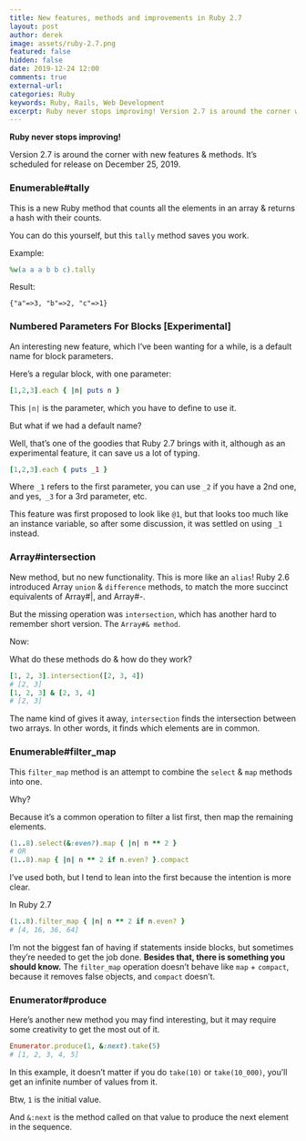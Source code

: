 ```yaml
---
title: New features, methods and improvements in Ruby 2.7
layout: post
author: derek
image: assets/ruby-2.7.png
featured: false
hidden: false
date: 2019-12-24 12:00
comments: true
external-url:
categories: Ruby
keywords: Ruby, Rails, Web Development
excerpt: Ruby never stops improving! Version 2.7 is around the corner with new features & methods. It’s scheduled for release on December 25, 2019.
---
```

**Ruby never stops improving!**

Version 2.7 is around the corner with new features & methods. It’s scheduled for release on December 25, 2019.

### Enumerable#tally

This is a new Ruby method that counts all the elements in an array & returns a hash with their counts.

You can do this yourself, but this `tally` method saves you work.

Example:

```ruby
%w(a a a b b c).tally
```

Result:

```
{"a"=>3, "b"=>2, "c"=>1}
```

### Numbered Parameters For Blocks [Experimental]

An interesting new feature, which I’ve been wanting for a while, is a default name for block parameters.

Here’s a regular block, with one parameter:

```ruby
[1,2,3].each { |n| puts n }
```

This `|n|` is the parameter, which you have to define to use it.

But what if we had a default name?

Well, that’s one of the goodies that Ruby 2.7 brings with it, although as an experimental feature, it can save us a lot of typing.

```ruby
[1,2,3].each { puts _1 }
```

Where `_1` refers to the first parameter, you can use `_2` if you have a 2nd one, and yes,` _3` for a 3rd parameter, etc.

This feature was first proposed to look like `@1`, but that looks too much like an instance variable, so after some discussion, it was settled on using `_1` instead.

### Array#intersection

New method, but no new functionality. This is more like an `alias`!
Ruby 2.6 introduced Array `union` & `difference` methods, to match the more succinct equivalents of Array#|, and Array#-.

But the missing operation was `intersection`, which has another hard to remember short version.
The `Array#& method`.

Now:

What do these methods do & how do they work?

```ruby
[1, 2, 3].intersection([2, 3, 4])
# [2, 3]
[1, 2, 3] & [2, 3, 4]
# [2, 3]
```

The name kind of gives it away, `intersection` finds the intersection between two arrays. In other words, it finds which elements are in common.

### Enumerable#filter_map

This `filter_map` method is an attempt to combine the `select` & `map` methods into one.

Why?

Because it’s a common operation to filter a list first, then map the remaining elements.

```ruby
(1..8).select(&:even?).map { |n| n ** 2 }
# OR
(1..8).map { |n| n ** 2 if n.even? }.compact
```

I’ve used both, but I tend to lean into the first because the intention is more clear.

In Ruby 2.7

```ruby
(1..8).filter_map { |n| n ** 2 if n.even? }
# [4, 16, 36, 64]
```
I’m not the biggest fan of having if statements inside blocks, but sometimes they’re needed to get the job done.
**Besides that, there is something you should know.**
The `filter_map` operation doesn’t behave like `map` + `compact`, because it removes false objects, and `compact` doesn’t.

### Enumerator#produce

Here’s another new method you may find interesting, but it may require some creativity to get the most out of it.

```ruby
Enumerator.produce(1, &:next).take(5)
# [1, 2, 3, 4, 5]
```

In this example, it doesn’t matter if you do `take(10)` or `take(10_000)`, you’ll get an infinite number of values from it.

Btw, `1` is the initial value.

And `&:next` is the method called on that value to produce the next element in the sequence.
